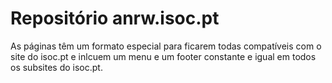 # Repositório anrw.isoc.pt

As páginas têm um formato especial para ficarem todas compatíveis com o site do isoc.pt e inlcuem um menu e um footer constante e igual em todos os subsites do isoc.pt.


